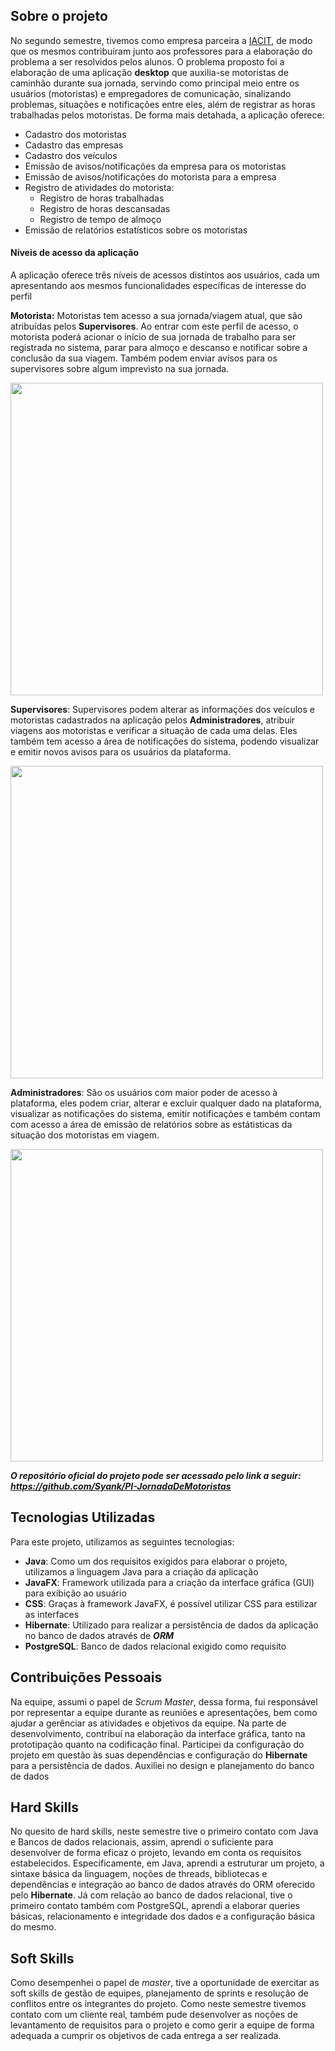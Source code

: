 ## Sobre o projeto
No segundo semestre, tivemos como empresa parceira a [IACIT](https://www.iacit.com.br/), de modo que os mesmos contribuíram junto aos professores para a elaboração do problema a ser resolvidos pelos alunos.
O problema proposto foi a elaboração de uma aplicação **desktop** que auxilia-se motoristas de caminhão durante sua jornada, servindo como principal meio entre os usuários (motoristas) e empregadores de comunicação, sinalizando problemas, situações e notificações entre eles, além de registrar as horas trabalhadas pelos motoristas.
De forma mais detahada, a aplicação oferece:
- Cadastro dos motoristas
- Cadastro das empresas
- Cadastro dos veículos
- Emissão de avisos/notificações da empresa para os motoristas
- Emissão de avisos/notificações do motorista para a empresa
- Registro de atividades do motorista:
  - Registro de horas trabalhadas
  - Registro de horas descansadas
  - Registro de tempo de almoço
- Emissão de relatórios estatísticos sobre os motoristas

#### Níveis de acesso da aplicação
A aplicação oferece três níveis de acessos distintos aos usuários, cada um apresentando aos mesmos funcionalidades específicas de interesse do perfil

**Motorista:** Motoristas tem acesso a sua jornada/viagem atual, que são atribuídas pelos **Supervisores**. Ao entrar com este perfil de acesso, o motorista poderá acionar o início de sua jornada de trabalho para ser registrada no sistema, parar para almoço e descanso e notificar sobre a conclusão da sua viagem. Também podem enviar avisos para os supervisores sobre algum imprevisto na sua jornada.

<img src="https://github.com/Syank/PI-JornadaDeMotoristas/blob/master/doc/apresentacao_entrega_4/GIFS%20entrega%20final/GIF%20Motorista.gif" width="500"/>

**Supervisores**: Supervisores podem alterar as informações dos veículos e motoristas cadastrados na aplicação pelos **Administradores**, atribuir viagens aos motoristas e verificar a situação de cada uma delas. Eles também tem acesso a área de notificações do sistema, podendo visualizar e emitir novos avisos para os usuários da plataforma.

<img src="https://github.com/Syank/PI-JornadaDeMotoristas/blob/master/doc/apresentacao_entrega_4/GIFS%20entrega%20final/GIF%20Supervisor.gif" width="500"/>

**Administradores**: São os usuários com maior poder de acesso à plataforma, eles podem criar, alterar e excluir qualquer dado na plataforma, visualizar as notificações do sistema, emitir notificações e também contam com acesso a área de emissão de relatórios sobre as estátisticas da situação dos motoristas em viagem.

<img src="https://github.com/Syank/PI-JornadaDeMotoristas/blob/master/doc/apresentacao_entrega_4/GIFS%20entrega%20final/GIF%20Administrador.gif" width="500"/>


***O repositório oficial do projeto pode ser acessado pelo link a seguir: https://github.com/Syank/PI-JornadaDeMotoristas***


## Tecnologias Utilizadas
Para este projeto, utilizamos as seguintes tecnologias:
- **Java**: Como um dos requisitos exigidos para elaborar o projeto, utilizamos a linguagem Java para a criação da aplicação
- **JavaFX**: Framework utilizada para a criação da interface gráfica (GUI) para exibição ao usuário
- **CSS**: Graças à framework JavaFX, é possível utilizar CSS para estilizar as interfaces
- **Hibernate**: Utilizado para realizar a persistência de dados da aplicação no banco de dados através de ***ORM***
- **PostgreSQL**: Banco de dados relacional exigido como requisito

## Contribuições Pessoais
Na equipe, assumi o papel de *Scrum Master*, dessa forma, fui responsável por representar a equipe durante as reuniões e apresentações, bem como ajudar a gerênciar as atividades e objetivos da equipe.
Na parte de desenvolvimento, contribuí na elaboração da interface gráfica, tanto na prototipação quanto na codificação final. Participei da configuração do projeto em questão às suas dependências e configuração do **Hibernate** para a persistência de dados. Auxiliei no design e planejamento do banco de dados

## Hard Skills
No quesito de hard skills, neste semestre tive o primeiro contato com Java e Bancos de dados relacionais, assim, aprendi o suficiente para desenvolver de forma eficaz o projeto, levando em conta os requisitos estabelecidos.
Específicamente, em Java, aprendi a estruturar um projeto, a sintaxe básica da linguagem, noções de threads, bibliotecas e dependências e integração ao banco de dados através do ORM oferecido pelo **Hibernate**.
Já com relação ao banco de dados relacional, tive o primeiro contato também com PostgreSQL, aprendi a elaborar queries básicas, relacionamento e integridade dos dados e a configuração básica do mesmo.

## Soft Skills
Como desempenhei o papel de *master*, tive a oportunidade de exercitar as soft skills de gestão de equipes, planejamento de sprints e resolução de conflitos entre os integrantes do projeto.
Como neste semestre tivemos contato com um cliente real, também pude desenvolver as noções de levantamento de requisitos para o projeto e como gerir a equipe de forma adequada a cumprir os objetivos de cada entrega a ser realizada.
